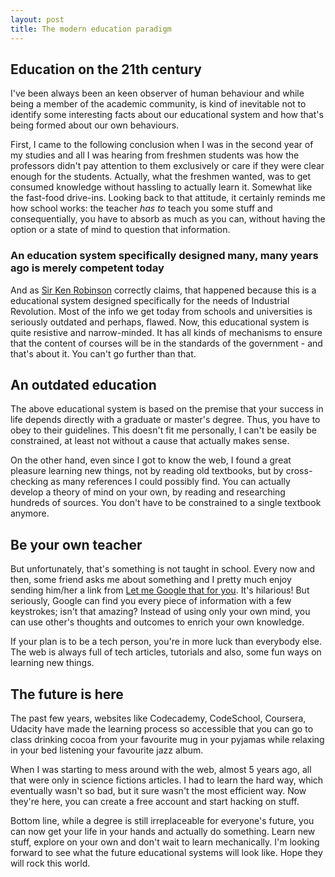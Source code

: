 ```yaml
---
layout: post
title: The modern education paradigm
---
```


## Education on the 21th century

I've been always been an keen observer of human behaviour and while being a member of the academic community, is kind of inevitable not to identify some interesting facts about our educational system and how that's being formed about our own behaviours.

First, I came to the following conclusion when I was in the second year of my studies and all I was hearing from freshmen students was how the professors didn't pay attention to them exclusively or care if they were clear enough for the students. Actually, what the freshmen wanted, was to get consumed knowledge without hassling to actually learn it. Somewhat like the fast-food drive-ins. Looking back to that attitude, it certainly reminds me how school works: the teacher *has to* teach you some stuff and consequentially, you have to absorb as much as you can, without having the option or a state of mind to question that information.

### An education system specifically designed many, many years ago is merely competent today

And as [Sir Ken Robinson](http://www.youtube.com/watch?v=zDZFcDGpL4U) correctly claims, that happened because this is a educational system designed specifically for the needs of Industrial Revolution. Most of the info we get today from schools and universities is seriously outdated and perhaps, flawed. Now, this educational system is quite resistive and narrow-minded. It has all kinds of mechanisms to ensure that the content of courses will be in the standards of the government - and that's about it. You can't go further than that.

## An outdated education

The above educational system is based on the premise that your success in life depends directly with a graduate or master's degree. Thus, you have to obey to their guidelines. This doesn't fit me personally, I can't be easily be constrained, at least not without a cause that actually makes sense.

On the other hand, even since I got to know the web, I found a great pleasure learning new things, not by reading old textbooks, but by cross-checking as many references I could possibly find. You can actually develop a theory of mind on your own, by reading and researching hundreds of sources. You don't have to be constrained to a single textbook anymore.

## Be your own teacher

But unfortunately, that's something is not taught in school. Every now and then, some friend asks me about something and I pretty much enjoy sending him/her a link from [Let me Google that for you](http://lmgtfy.com/). It's hilarious! But seriously, Google can find you every piece of information with a few keystrokes; isn't that amazing? Instead of using only your own mind, you can use other's thoughts and outcomes to enrich your own knowledge.

If your plan is to be a tech person, you're in more luck than everybody else. The web is always full of tech articles, tutorials and also, some fun ways on learning new things.

## The future is here

The past few years, websites like Codecademy, CodeSchool, Coursera, Udacity have made the learning process so accessible that you can go to class drinking cocoa from your favourite mug in your pyjamas while relaxing in your bed listening your favourite jazz album.

When I was starting to mess around with the web, almost 5 years ago, all that were only in science fictions articles. I had to learn the hard way, which eventually wasn't so bad, but it sure wasn't the most efficient way. Now they're here, you can create a free account and start hacking on stuff. 

Bottom line, while a degree is still irreplaceable for everyone's future, you can now get your life in your hands and actually do something. Learn new stuff, explore on your own and don't wait to learn mechanically. I'm looking forward to see what the future educational systems will look like. Hope they will rock this world.
